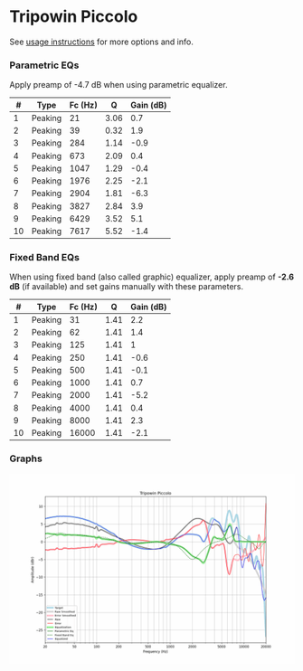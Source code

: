 # Tripowin Piccolo
See [usage instructions](https://github.com/jaakkopasanen/AutoEq#usage) for more options and info.

### Parametric EQs
Apply preamp of -4.7 dB when using parametric equalizer.

|   # | Type    |   Fc (Hz) |    Q |   Gain (dB) |
|-----|---------|-----------|------|-------------|
|   1 | Peaking |        21 | 3.06 |         0.7 |
|   2 | Peaking |        39 | 0.32 |         1.9 |
|   3 | Peaking |       284 | 1.14 |        -0.9 |
|   4 | Peaking |       673 | 2.09 |         0.4 |
|   5 | Peaking |      1047 | 1.29 |        -0.4 |
|   6 | Peaking |      1976 | 2.25 |        -2.1 |
|   7 | Peaking |      2904 | 1.81 |        -6.3 |
|   8 | Peaking |      3827 | 2.84 |         3.9 |
|   9 | Peaking |      6429 | 3.52 |         5.1 |
|  10 | Peaking |      7617 | 5.52 |        -1.4 |

### Fixed Band EQs
When using fixed band (also called graphic) equalizer, apply preamp of **-2.6 dB** (if available) and set gains manually with these parameters.

|   # | Type    |   Fc (Hz) |    Q |   Gain (dB) |
|-----|---------|-----------|------|-------------|
|   1 | Peaking |        31 | 1.41 |         2.2 |
|   2 | Peaking |        62 | 1.41 |         1.4 |
|   3 | Peaking |       125 | 1.41 |         1   |
|   4 | Peaking |       250 | 1.41 |        -0.6 |
|   5 | Peaking |       500 | 1.41 |        -0.1 |
|   6 | Peaking |      1000 | 1.41 |         0.7 |
|   7 | Peaking |      2000 | 1.41 |        -5.2 |
|   8 | Peaking |      4000 | 1.41 |         0.4 |
|   9 | Peaking |      8000 | 1.41 |         2.3 |
|  10 | Peaking |     16000 | 1.41 |        -2.1 |

### Graphs
![](./Tripowin%20Piccolo.png)
